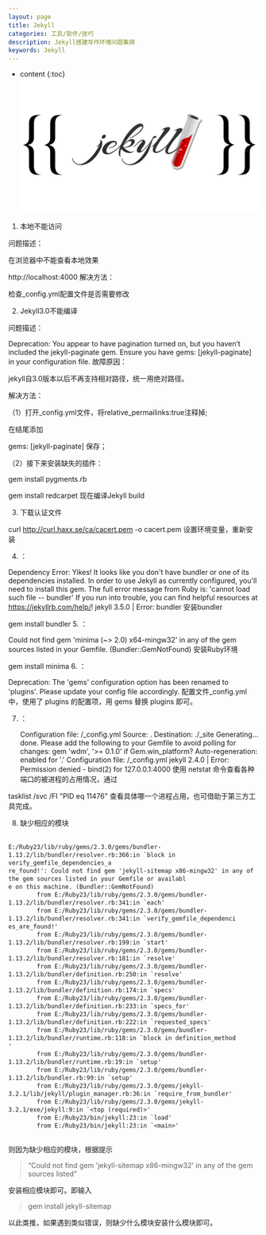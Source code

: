 ```yaml
---
layout: page
title: Jekyll
categories: 工具/软件/技巧
description: Jekyll搭建写作环境问题集锦
keywords: Jekyll
---
```

* content
{:toc}
![](/media/jekyll_liquid.jpg)





1. 本地不能访问

问题描述：

在浏览器中不能查看本地效果

http://localhost:4000
解决方法：

检查_config.yml配置文件是否需要修改

2. Jekyll3.0不能编译

问题描述：

Deprecation: You appear to have pagination turned on, but you haven’t included the jekyll-paginate gem. Ensure you have gems: [jekyll-paginate] in your configuration file.
故障原因：

jekyll自3.0版本以后不再支持相对路径，统一用绝对路径。

解决方法：

（1）打开_config.yml文件，将relative_permailinks:true注释掉;

在结尾添加

gems: [jekyll-paginate]
保存；

（2）接下来安装缺失的插件：

gem install pygments.rb

gem install redcarpet
现在编译Jekyll build

3. 下载认证文件

curl http://curl.haxx.se/ca/cacert.pem -o cacert.pem
设置环境变量，重新安装

4. ：

  Dependency Error: Yikes! It looks like you don't have bundler or one of its dependencies installed. In order to use Jekyll as currently configured, you'll need to install this gem. The full error message from Ruby is: 'cannot load such file -- bundler' If you run into trouble, you can find helpful resources at https://jekyllrb.com/help/!
jekyll 3.5.0 | Error:  bundler
安装bundler

gem install bundler
5. ：

 Could not find gem 'minima (~> 2.0) x64-mingw32' in any of the gem sources listed in your Gemfile. (Bundler::GemNotFound)
安装Ruby环境

 gem install minima
6. ：

   Deprecation: The 'gems' configuration option has been renamed to 'plugins'. Please update your config file accordingly.
配置文件_config.yml中，使用了 plugins 的配置项，用 gems 替换 plugins 即可。

7. ：

   Configuration file: /_config.yml
            Source: .
       Destination: ./_site
      Generating...
                    done.
  Please add the following to your Gemfile to avoid polling for changes:
    gem 'wdm', '>= 0.1.0' if Gem.win_platform?
 Auto-regeneration: enabled for '.'
Configuration file: /_config.yml
jekyll 2.4.0 | Error:  Permission denied - bind(2) for 127.0.0.1:4000
使用 netstat 命令查看各种端口的被进程的占用情况，通过

 tasklist /svc /FI "PID eq 11476"
查看具体哪一个进程占用，也可借助于第三方工具完成。

8.  缺少相应的模块
```

E:/Ruby23/lib/ruby/gems/2.3.0/gems/bundler-1.13.2/lib/bundler/resolver.rb:366:in `block in verify_gemfile_dependencies_a
re_found!': Could not find gem 'jekyll-sitemap x86-mingw32' in any of the gem sources listed in your Gemfile or availabl
e on this machine. (Bundler::GemNotFound)
        from E:/Ruby23/lib/ruby/gems/2.3.0/gems/bundler-1.13.2/lib/bundler/resolver.rb:341:in `each'
        from E:/Ruby23/lib/ruby/gems/2.3.0/gems/bundler-1.13.2/lib/bundler/resolver.rb:341:in `verify_gemfile_dependenci
es_are_found!'
        from E:/Ruby23/lib/ruby/gems/2.3.0/gems/bundler-1.13.2/lib/bundler/resolver.rb:199:in `start'
        from E:/Ruby23/lib/ruby/gems/2.3.0/gems/bundler-1.13.2/lib/bundler/resolver.rb:181:in `resolve'
        from E:/Ruby23/lib/ruby/gems/2.3.0/gems/bundler-1.13.2/lib/bundler/definition.rb:250:in `resolve'
        from E:/Ruby23/lib/ruby/gems/2.3.0/gems/bundler-1.13.2/lib/bundler/definition.rb:174:in `specs'
        from E:/Ruby23/lib/ruby/gems/2.3.0/gems/bundler-1.13.2/lib/bundler/definition.rb:233:in `specs_for'
        from E:/Ruby23/lib/ruby/gems/2.3.0/gems/bundler-1.13.2/lib/bundler/definition.rb:222:in `requested_specs'
        from E:/Ruby23/lib/ruby/gems/2.3.0/gems/bundler-1.13.2/lib/bundler/runtime.rb:118:in `block in definition_method
'
        from E:/Ruby23/lib/ruby/gems/2.3.0/gems/bundler-1.13.2/lib/bundler/runtime.rb:19:in `setup'
        from E:/Ruby23/lib/ruby/gems/2.3.0/gems/bundler-1.13.2/lib/bundler.rb:99:in `setup'
        from E:/Ruby23/lib/ruby/gems/2.3.0/gems/jekyll-3.2.1/lib/jekyll/plugin_manager.rb:36:in `require_from_bundler'
        from E:/Ruby23/lib/ruby/gems/2.3.0/gems/jekyll-3.2.1/exe/jekyll:9:in `<top (required)>'
        from E:/Ruby23/bin/jekyll:23:in `load'
        from E:/Ruby23/bin/jekyll:23:in `<main>'
        
```

则因为缺少相应的模块，根据提示
> “Could not find gem 'jekyll-sitemap x86-mingw32' in any of the gem sources listed”

安装相应模块即可。即输入 
> gem install jekyll-sitemap

以此类推，如果遇到类似错误，则缺少什么模块安装什么模块即可。


